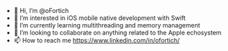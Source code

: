 - 👋 Hi, I’m @oFortich
- 👀 I’m interested in iOS mobile native development with Swift
- 🌱 I’m currently learning multithreading and memory management
- 💞️ I’m looking to collaborate on anything related to the Apple echosystem
- 📫 How to reach me https://www.linkedin.com/in/ofortich/

<!---
oFortich/oFortich is a ✨ special ✨ repository because its `README.md` (this file) appears on your GitHub profile.
You can click the Preview link to take a look at your changes.
--->
